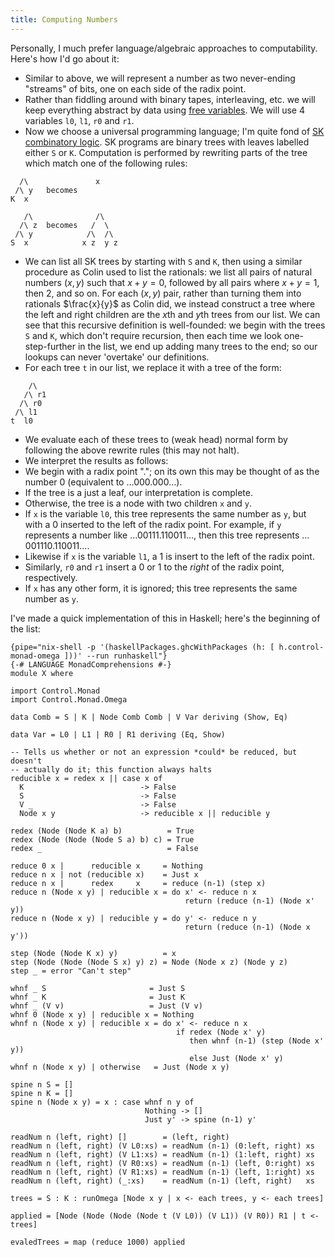 ```yaml
---
title: Computing Numbers
---
```


Personally, I much prefer language/algebraic approaches to computability. Here's
how I'd go about it:

 - Similar to above, we will represent a number as two never-ending "streams" of
   bits, one on each side of the radix point.
 - Rather than fiddling around with binary tapes, interleaving, etc. we will
   keep everything abstract by data using [free variables](
   https://en.wikipedia.org/wiki/Free_variables_and_bound_variables). We will
   use 4 variables `l0`, `l1`, `r0` and `r1`.
 - Now we choose a universal programming language; I'm quite fond of
   [SK combinatory logic](
   https://en.wikipedia.org/wiki/SKI_combinator_calculus). SK programs are
   binary trees with leaves labelled either `S` or `K`. Computation is performed
   by rewriting parts of the tree which match one of the following rules:

```
  /\               x
 /\ y   becomes
K  x

   /\              /\
  /\ z  becomes   /  \
 /\ y            /\  /\
S  x            x z  y z
```

 - We can list all SK trees by starting with `S` and `K`, then using a similar
   procedure as Colin used to list the rationals: we list all pairs of natural
   numbers $(x, y)$ such that $x + y = 0$, followed by all pairs where
   $x + y = 1$, then $2$, and so on. For each $(x, y)$ pair, rather than turning
   them into rationals $\frac{x}{y}$ as Colin did, we instead construct a tree
   where the left and right children are the $x$th and $y$th trees from our
   list. We can see that this recursive definition is well-founded: we begin
   with the trees `S` and `K`, which don't require recursion, then each time we
   look one-step-further in the list, we end up adding many trees to the end; so
   our lookups can never 'overtake' our definitions.
 - For each tree `t` in our list, we replace it with a tree of the form:

```
    /\
   /\ r1
  /\ r0
 /\ l1
t  l0
```

 - We evaluate each of these trees to (weak head) normal form by following the
   above rewrite rules (this may not halt).
 - We interpret the results as follows:
  - We begin with a radix point "."; on its own this may be thought of as the
    number 0 (equivalent to …000.000…).
  - If the tree is a just a leaf, our interpretation is complete.
  - Otherwise, the tree is a node with two children `x` and `y`.
  - If `x` is the variable `l0`, this tree represents the same number as `y`,
    but with a 0 inserted to the left of the radix point. For example, if `y`
    represents a number like …00111.110011…, then this tree represents
    …001110.110011….
  - Likewise if `x` is the variable `l1`, a 1 is insert to the left of the radix
    point.
  - Similarly, `r0` and `r1` insert a 0 or 1 to the *right* of the radix point,
    respectively.
  - If `x` has any other form, it is ignored; this tree represents the same
    number as `y`.

I've made a quick implementation of this in Haskell; here's the beginning of the
list:

```
{pipe="nix-shell -p '(haskellPackages.ghcWithPackages (h: [ h.control-monad-omega ]))' --run runhaskell"}
{-# LANGUAGE MonadComprehensions #-}
module X where

import Control.Monad
import Control.Monad.Omega

data Comb = S | K | Node Comb Comb | V Var deriving (Show, Eq)

data Var = L0 | L1 | R0 | R1 deriving (Eq, Show)

-- Tells us whether or not an expression *could* be reduced, but doesn't
-- actually do it; this function always halts
reducible x = redex x || case x of
  K                          -> False
  S                          -> False
  V _                        -> False
  Node x y                   -> reducible x || reducible y

redex (Node (Node K a) b)          = True
redex (Node (Node (Node S a) b) c) = True
redex _                            = False

reduce 0 x |      reducible x     = Nothing
reduce n x | not (reducible x)    = Just x
reduce n x |      redex     x     = reduce (n-1) (step x)
reduce n (Node x y) | reducible x = do x' <- reduce n x
                                       return (reduce (n-1) (Node x' y))
reduce n (Node x y) | reducible y = do y' <- reduce n y
                                       return (reduce (n-1) (Node x y'))

step (Node (Node K x) y)          = x
step (Node (Node (Node S x) y) z) = Node (Node x z) (Node y z)
step _ = error "Can't step"

whnf _ S                       = Just S
whnf _ K                       = Just K
whnf _ (V v)                   = Just (V v)
whnf 0 (Node x y) | reducible x = Nothing
whnf n (Node x y) | reducible x = do x' <- reduce n x
                                     if redex (Node x' y)
                                        then whnf (n-1) (step (Node x' y))
                                        else Just (Node x' y)
whnf n (Node x y) | otherwise   = Just (Node x y)

spine n S = []
spine n K = []
spine n (Node x y) = x : case whnf n y of
                              Nothing -> []
                              Just y' -> spine (n-1) y'

readNum n (left, right) []        = (left, right)
readNum n (left, right) (V L0:xs) = readNum (n-1) (0:left, right) xs
readNum n (left, right) (V L1:xs) = readNum (n-1) (1:left, right) xs
readNum n (left, right) (V R0:xs) = readNum (n-1) (left, 0:right) xs
readNum n (left, right) (V R1:xs) = readNum (n-1) (left, 1:right) xs
readNum n (left, right) (_:xs)    = readNum (n-1) (left, right)   xs

trees = S : K : runOmega [Node x y | x <- each trees, y <- each trees]

applied = [Node (Node (Node (Node t (V L0)) (V L1)) (V R0)) R1 | t <- trees]

evaledTrees = map (reduce 1000) applied
```

